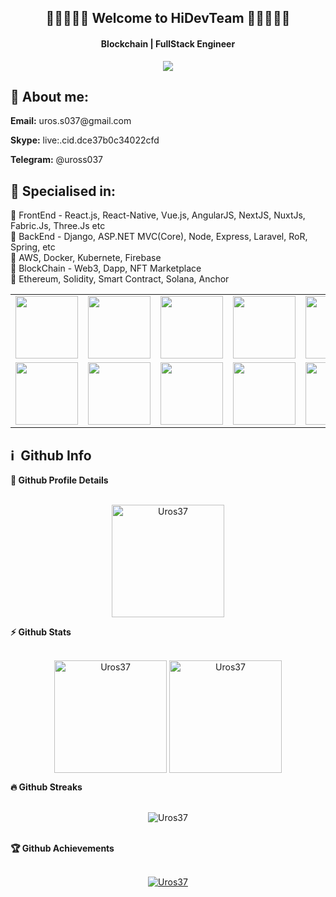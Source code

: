 <h2 align="center">
  👋👋👋👋👋 <b>Welcome to HiDevTeam</b> 👋👋👋👋👋
</h2>

<h4 align='center'>
  Blockchain | FullStack Engineer
</h4>

<!-- <p align="center">
  <a href="https://www.youtube.com/c/DevProTips?sub_confirmation=1">
    </a>
     <a href="https://github.com/corasphinx">
    <img alt="followers" title="Follow me on Github" src="https://img.shields.io/github/followers/corasphinx?color=236ad3&labelColor=1155ba&style=for-the-badge&logo=github&label=Follow"/></a>
    </p> -->

<p align="center">
  <img src="https://readme-typing-svg.herokuapp.com/?lines=Full%20Stack%20Developer;7+%2B%20years%20of%20development;Going%20to%20success&font=Pacifico&center=true&width=650&height=120&color=00C2FF&vCenter=true&size=45%22"></img>
</p>

## 🧑 About me:
  <p><b>Email:</b> uros.s037@gmail.com</p>
    <p><b>Skype:</b> live:.cid.dce37b0c34022cfd</p>
  <p><b>Telegram:</b> @uross037</p>

<h2>🥇 Specialised in:</h2>
<p>🔸 FrontEnd - React.js, React-Native, Vue.js, AngularJS, NextJS, NuxtJs, Fabric.Js, Three.Js etc
<br>🔸 BackEnd - Django, ASP.NET MVC(Core), Node, Express, Laravel, RoR, Spring, etc
<br>🔸 AWS, Docker, Kubernete, Firebase
<br>🔸 BlockChain - Web3, Dapp, NFT Marketplace
<br>🔸 Ethereum, Solidity, Smart Contract, Solana, Anchor
<table>
  <tr>
    <td><img src="https://cdn.iconscout.com/icon/free/png-64/react-3-1175109.png" width="100"></td>
    <td><img src="https://cdn.iconscout.com/icon/free/png-64/vue-282497.png" width="100"></td>
    <td><img src="https://cdn.iconscout.com/icon/free/png-64/node-js-1174925.png" width="100"></td>
    <td><img src="https://cdn.iconscout.com/icon/free/png-64/javascript-24-1174950.png" width="100"></td>
    <td><img src="https://cdn.iconscout.com/icon/free/png-64/github-170-1175028.png" width="100"></td>
    <td><img src="https://cdn.iconscout.com/icon/free/png-64/mysql-18-1174938.png" width="100"></td>
    <td><img src="https://cdn.iconscout.com/icon/free/png-64/java-59-1174952.png" width="100"></td>
    <td><img src="https://cdn.iconscout.com/icon/free/png-64/cakephp-3-1175050.png" width="100"></td>
    <td><img src="https://cdn.iconscout.com/icon/free/png-64/html5-2474805-2056091.png" width="100"></td>
    <td><img src="https://cdn.iconscout.com/icon/free/png-128/sass-13-1175092.png" width="100"></td>
    <td><img src="https://cdn.iconscout.com/icon/free/png-64/webpack-1-1174980.png" width="100"></td>
    <td><img src="https://cdn.iconscout.com/icon/free/png-64/visualstudio-1-1174964.png" width="100"></td>
    <td><img src="https://cdn.iconscout.com/icon/free/png-64/django-11-1175036.png" width="100"></td>
    <td><img src="https://cdn.iconscout.com/icon/free/png-128/mongodb-4-1175139.png" width="100"></td>
  </tr>
  <tr>
    <td><img src="https://cdn.iconscout.com/icon/free/png-64/asp-3-226071.png" width="100"></td>
    <td><img src="https://cdn.iconscout.com/icon/free/png-64/python-2-226051.png" width="100"></td>
    <td><img src="https://cdn.iconscout.com/icon/free/png-64/laravel-226015.png" width="100"></td>
    <td><img src="https://cdn.iconscout.com/icon/free/png-64/typescript-1174965.png" width="100"></td>
    <td><img src="https://cdn.iconscout.com/icon/free/png-64/symfony-3-1174988.png" width="100"></td>
    <td><img src="https://cdn.iconscout.com/icon/free/png-64/swift-18-1174990.png" width="100"></td>
    <td><img src="https://cdn.iconscout.com/icon/free/png-64/rubymine-1175004.png" width="100"></td>
    <td><img src="https://cdn.iconscout.com/icon/free/png-64/ionic-4-1175016.png" width="100"></td>
    <td><img src="https://cdn.iconscout.com/icon/free/png-64/pycharm-1175008.png" width="100"></td>
    <td><img src="https://cdn.iconscout.com/icon/free/png-64/gradle-2-1174969.png" width="100"></td>
    <td><img src="https://cdn.iconscout.com/icon/free/png-64/go-76-1175027.png" width="100"></td>
    <td><img src="https://cdn.iconscout.com/icon/free/png-128/c-57-1175191.png" width="100"></td>
    <td><img src="https://cdn.iconscout.com/icon/free/png-64/angular-3-226070.png" width="100"></td>
    <td><img src="https://cdn.iconscout.com/icon/free/png-64/electron-67-1175035.png" width="100"></td>
  </tr>
</table>
<p>

<h2>ℹ️ &nbsp;Github Info</h2>
	
  <summary><b>🔎 Github Profile Details</b></summary>
  <br/>
<p align="center"><img height="180em" src="https://github-profile-summary-cards.vercel.app/api/cards/profile-details?username=Uros37&theme=github_dark" alt="Uros37" align = "center"/></p>

  <summary><b>⚡ Github Stats</b></summary>
  <br/>
<p align="center"><img height="180em" src="https://github-readme-stats.vercel.app/api?username=Uros37&hide_border=true&count_private=true&show_icons=true&theme=radical" alt="Uros37" align = "center"/>
<img height="180em" src="https://github-readme-stats.vercel.app/api/top-langs?username=Uros37&show_icons=true&locale=en&layout=compact&hide_border=true&theme=radical" alt="Uros37" align = "center"/></p>

 <summary><b>🔥 Github Streaks</b></summary>
 <br/>
<p align="center"><img src="https://github-readme-streak-stats.herokuapp.com/?user=Uros37&theme=black-ice&hide_border=true&stroke=0000&background=0D1117&ring=e05397&fire=e05397&currStreakLabel=e05397" alt="Uros37" /></p>
<br/>
<!-- </details>
<details>    -->
 <summary><b>🏆 Github Achievements</b></summary>
 <br/>
<p align="center"> <a href="https://github.com/Uros37"><img src="https://github-profile-trophy.vercel.app/?username=Uros37&margin-w=5&theme=radical" alt="Uros37" /></a> </p>

<br>

